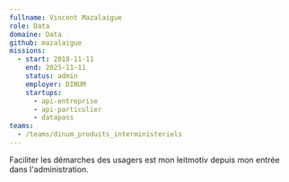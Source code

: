 ```yaml
---
fullname: Vincent Mazalaigue
role: Data
domaine: Data
github: mazalaigue
missions:
  - start: 2018-11-11
    end: 2025-11-11
    status: admin
    employer: DINUM
    startups:
      - api-entreprise
      - api-particulier
      - datapass
teams:
  - /teams/dinum_produits_interministeriels
---
```

Faciliter les démarches des usagers est mon leitmotiv depuis mon entrée dans l'administration.